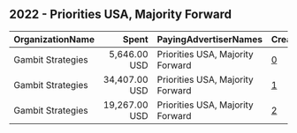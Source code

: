 ## 2022 - Priorities USA, Majority Forward 
|OrganizationName|Spent|PayingAdvertiserNames|CreativeUrls|Impressions|Genders|AgeBrackets|CountryCodes|BillingAddresses|CandidateBallotInformation|
|:---|---:|:---|:---|---:|:---|:---|:---|:---|:---|
|Gambit Strategies|5,646.00 USD|Priorities USA, Majority Forward|[0](https://www.snap.com/political-ads/asset/d7972bc8344a226c3581beb5c02b1c7ae6b8025d8735b6cd569412d532832885?mediaType=mp4)|374,041||18-49|united states|"2939 Van Ness St NW #1006,Washington,20008,US"|Plan My Ballot|
|Gambit Strategies|34,407.00 USD|Priorities USA, Majority Forward|[1](https://www.snap.com/political-ads/asset/6e493d9580e8b99cd2f18772c6edf1e3de8a4313c3a7999398918dd8d4ad4a3e?mediaType=mp4)|2,197,670||18-49|united states|"2939 Van Ness St NW #1006,Washington,20008,US"|Plan My Ballot|
|Gambit Strategies|19,267.00 USD|Priorities USA, Majority Forward|[2](https://www.snap.com/political-ads/asset/6e493d9580e8b99cd2f18772c6edf1e3de8a4313c3a7999398918dd8d4ad4a3e?mediaType=mp4)|1,201,751||18-49|united states|"2939 Van Ness St NW #1006,Washington,20008,US"|Plan My Ballot|
